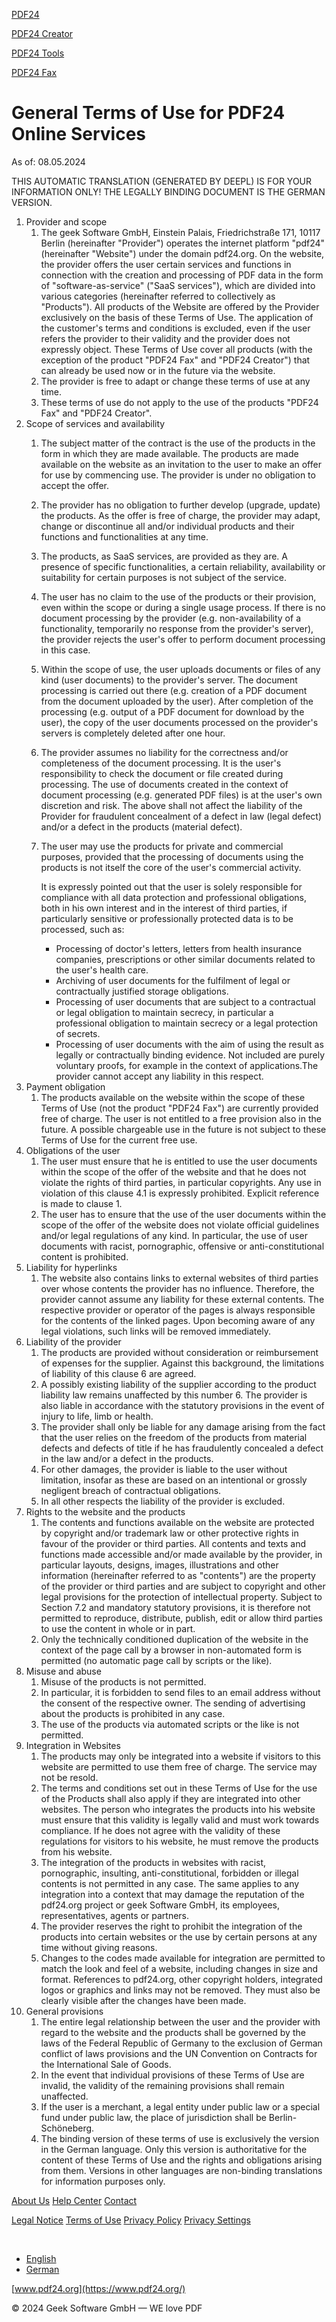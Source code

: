 [PDF24](https://www.pdf24.org/en/)

[PDF24 Creator](https://tools.pdf24.org/en/creator "To PDF24 Creator")

[PDF24 Tools](https://tools.pdf24.org/en/ "To the PDF24 Tools")

[PDF24 Fax](https://fax.pdf24.org/ "To PDF24 Fax")

General Terms of Use for PDF24 Online Services
==============================================

As of: 08.05.2024

THIS AUTOMATIC TRANSLATION (GENERATED BY DEEPL) IS FOR YOUR INFORMATION ONLY! THE LEGALLY BINDING DOCUMENT IS THE GERMAN VERSION.

1. Provider and scope
    1. The geek Software GmbH, Einstein Palais, Friedrichstraße 171, 10117 Berlin (hereinafter "Provider") operates the internet platform "pdf24" (hereinafter "Website") under the domain pdf24.org. On the website, the provider offers the user certain services and functions in connection with the creation and processing of PDF data in the form of "software-as-service" ("SaaS services"), which are divided into various categories (hereinafter referred to collectively as "Products"). All products of the Website are offered by the Provider exclusively on the basis of these Terms of Use. The application of the customer's terms and conditions is excluded, even if the user refers the provider to their validity and the provider does not expressly object. These Terms of Use cover all products (with the exception of the product "PDF24 Fax" and "PDF24 Creator") that can already be used now or in the future via the website.
    2. The provider is free to adapt or change these terms of use at any time.
    3. These terms of use do not apply to the use of the products "PDF24 Fax" and "PDF24 Creator".
2. Scope of services and availability
    1. The subject matter of the contract is the use of the products in the form in which they are made available. The products are made available on the website as an invitation to the user to make an offer for use by commencing use. The provider is under no obligation to accept the offer.
    2. The provider has no obligation to further develop (upgrade, update) the products. As the offer is free of charge, the provider may adapt, change or discontinue all and/or individual products and their functions and functionalities at any time.
    3. The products, as SaaS services, are provided as they are. A presence of specific functionalities, a certain reliability, availability or suitability for certain purposes is not subject of the service.
    4. The user has no claim to the use of the products or their provision, even within the scope or during a single usage process. If there is no document processing by the provider (e.g. non-availability of a functionality, temporarily no response from the provider's server), the provider rejects the user's offer to perform document processing in this case.
    5. Within the scope of use, the user uploads documents or files of any kind (user documents) to the provider's server. The document processing is carried out there (e.g. creation of a PDF document from the document uploaded by the user). After completion of the processing (e.g. output of a PDF document for download by the user), the copy of the user documents processed on the provider's servers is completely deleted after one hour.
    6. The provider assumes no liability for the correctness and/or completeness of the document processing. It is the user's responsibility to check the document or file created during processing. The use of documents created in the context of document processing (e.g. generated PDF files) is at the user's own discretion and risk. The above shall not affect the liability of the Provider for fraudulent concealment of a defect in law (legal defect) and/or a defect in the products (material defect).
    7. The user may use the products for private and commercial purposes, provided that the processing of documents using the products is not itself the core of the user's commercial activity.  
          
        It is expressly pointed out that the user is solely responsible for compliance with all data protection and professional obligations, both in his own interest and in the interest of third parties, if particularly sensitive or professionally protected data is to be processed, such as:
        * Processing of doctor's letters, letters from health insurance companies, prescriptions or other similar documents related to the user's health care.
        * Archiving of user documents for the fulfilment of legal or contractually justified storage obligations.
        * Processing of user documents that are subject to a contractual or legal obligation to maintain secrecy, in particular a professional obligation to maintain secrecy or a legal protection of secrets.
        * Processing of user documents with the aim of using the result as legally or contractually binding evidence. Not included are purely voluntary proofs, for example in the context of applications.The provider cannot accept any liability in this respect.
3. Payment obligation
    1. The products available on the website within the scope of these Terms of Use (not the product "PDF24 Fax") are currently provided free of charge. The user is not entitled to a free provision also in the future. A possible chargeable use in the future is not subject to these Terms of Use for the current free use.
4. Obligations of the user
    1. The user must ensure that he is entitled to use the user documents within the scope of the offer of the website and that he does not violate the rights of third parties, in particular copyrights. Any use in violation of this clause 4.1 is expressly prohibited. Explicit reference is made to clause 1.
    2. The user has to ensure that the use of the user documents within the scope of the offer of the website does not violate official guidelines and/or legal regulations of any kind. In particular, the use of user documents with racist, pornographic, offensive or anti-constitutional content is prohibited.
5. Liability for hyperlinks
    1. The website also contains links to external websites of third parties over whose contents the provider has no influence. Therefore, the provider cannot assume any liability for these external contents. The respective provider or operator of the pages is always responsible for the contents of the linked pages. Upon becoming aware of any legal violations, such links will be removed immediately.
6. Liability of the provider
    1. The products are provided without consideration or reimbursement of expenses for the supplier. Against this background, the limitations of liability of this clause 6 are agreed.
    2. A possibly existing liability of the supplier according to the product liability law remains unaffected by this number 6. The provider is also liable in accordance with the statutory provisions in the event of injury to life, limb or health.
    3. The provider shall only be liable for any damage arising from the fact that the user relies on the freedom of the products from material defects and defects of title if he has fraudulently concealed a defect in the law and/or a defect in the products.
    4. For other damages, the provider is liable to the user without limitation, insofar as these are based on an intentional or grossly negligent breach of contractual obligations.
    5. In all other respects the liability of the provider is excluded.
7. Rights to the website and the products
    1. The contents and functions available on the website are protected by copyright and/or trademark law or other protective rights in favour of the provider or third parties. All contents and texts and functions made accessible and/or made available by the provider, in particular layouts, designs, images, illustrations and other information (hereinafter referred to as "contents") are the property of the provider or third parties and are subject to copyright and other legal provisions for the protection of intellectual property. Subject to Section 7.2 and mandatory statutory provisions, it is therefore not permitted to reproduce, distribute, publish, edit or allow third parties to use the content in whole or in part.
    2. Only the technically conditioned duplication of the website in the context of the page call by a browser in non-automated form is permitted (no automatic page call by scripts or the like).
8. Misuse and abuse
    1. Misuse of the products is not permitted.
    2. In particular, it is forbidden to send files to an email address without the consent of the respective owner. The sending of advertising about the products is prohibited in any case.
    3. The use of the products via automated scripts or the like is not permitted.
9. Integration in Websites
    1. The products may only be integrated into a website if visitors to this website are permitted to use them free of charge. The service may not be resold.
    2. The terms and conditions set out in these Terms of Use for the use of the Products shall also apply if they are integrated into other websites. The person who integrates the products into his website must ensure that this validity is legally valid and must work towards compliance. If he does not agree with the validity of these regulations for visitors to his website, he must remove the products from his website.
    3. The integration of the products in websites with racist, pornographic, insulting, anti-constitutional, forbidden or illegal contents is not permitted in any case. The same applies to any integration into a context that may damage the reputation of the pdf24.org project or geek Software GmbH, its employees, representatives, agents or partners.
    4. The provider reserves the right to prohibit the integration of the products into certain websites or the use by certain persons at any time without giving reasons.
    5. Changes to the codes made available for integration are permitted to match the look and feel of a website, including changes in size and format. References to pdf24.org, other copyright holders, integrated logos or graphics and links may not be removed. They must also be clearly visible after the changes have been made.
10. General provisions
    1. The entire legal relationship between the user and the provider with regard to the website and the products shall be governed by the laws of the Federal Republic of Germany to the exclusion of German conflict of laws provisions and the UN Convention on Contracts for the International Sale of Goods.
    2. In the event that individual provisions of these Terms of Use are invalid, the validity of the remaining provisions shall remain unaffected.
    3. If the user is a merchant, a legal entity under public law or a special fund under public law, the place of jurisdiction shall be Berlin-Schöneberg.
    4. The binding version of these terms of use is exclusively the version in the German language. Only this version is authoritative for the content of these Terms of Use and the rights and obligations arising from them. Versions in other languages are non-binding translations for information purposes only.

[About Us](https://www.pdf24.org/en/about-us) [Help Center](https://help.pdf24.org/) [Contact](https://www.pdf24.org/en/contact)

[Legal Notice](https://www.pdf24.org/en/legal-notice) [Terms of Use](https://www.pdf24.org/en/terms-of-use) [Privacy Policy](https://www.pdf24.org/en/privacy-policy) [Privacy Settings](javascript:void('showConsentManager'))

[](https://www.facebook.com/PDF24)  [](https://twitter.com/PDF24) [](https://www.linkedin.com/company/pdf24/)

* [English](https://www.pdf24.org/en/terms-of-use)
* [German](https://www.pdf24.org/de/terms-of-use)

[www.pdf24.org](https://www.pdf24.org/)

© 2024 Geek Software GmbH — WE love PDF